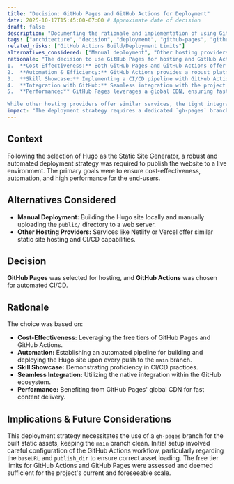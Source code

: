 ```yaml
---
title: "Decision: GitHub Pages and GitHub Actions for Deployment"
date: 2025-10-17T15:45:00-07:00 # Approximate date of decision
draft: false
description: "Documenting the rationale and implementation of using GitHub Pages for hosting and GitHub Actions for automated CI/CD for the Quality Share website."
tags: ["architecture", "decision", "deployment", "github-pages", "github-actions", "ci-cd"]
related_risks: ["GitHub Actions Build/Deployment Limits"]
alternatives_considered: ["Manual deployment", "Other hosting providers (e.g., Netlify, Vercel)"]
rationale: "The decision to use GitHub Pages for hosting and GitHub Actions for Continuous Integration/Continuous Deployment (CI/CD) was driven by several key factors:
1.  **Cost-Effectiveness:** Both GitHub Pages and GitHub Actions offer generous free tiers, making them ideal for a personal project with minimal budget constraints.
2.  **Automation & Efficiency:** GitHub Actions provides a robust platform for automating the build and deployment process of the Hugo site, ensuring that every push to the main branch automatically updates the live website. This reduces manual effort and potential for errors.
3.  **Skill Showcase:** Implementing a CI/CD pipeline with GitHub Actions demonstrates proficiency in modern DevOps practices, which is valuable for showcasing technical skills.
4.  **Integration with GitHub:** Seamless integration with the project's source code repository on GitHub simplifies management and workflow.
5.  **Performance:** GitHub Pages leverages a global CDN, ensuring fast content delivery to users worldwide.

While other hosting providers offer similar services, the tight integration with GitHub and the cost-effectiveness made this the optimal choice for the project's current stage."
impact: "The deployment strategy requires a dedicated `gh-pages` branch to separate the source code from the built static assets, maintaining a clean repository history. The initial setup involved troubleshooting `baseURL` configurations and `publish_dir` settings within the GitHub Actions workflow. Potential risks related to GitHub Actions build minutes and GitHub Pages bandwidth limits were assessed as low for the current project scope."
---
```


## Context

Following the selection of Hugo as the Static Site Generator, a robust and automated deployment strategy was required to publish the website to a live environment. The primary goals were to ensure cost-effectiveness, automation, and high performance for the end-users.

## Alternatives Considered

*   **Manual Deployment:** Building the Hugo site locally and manually uploading the `public/` directory to a web server.
*   **Other Hosting Providers:** Services like Netlify or Vercel offer similar static site hosting and CI/CD capabilities.

## Decision

**GitHub Pages** was selected for hosting, and **GitHub Actions** was chosen for automated CI/CD.

## Rationale

The choice was based on:

*   **Cost-Effectiveness:** Leveraging the free tiers of GitHub Pages and GitHub Actions.
*   **Automation:** Establishing an automated pipeline for building and deploying the Hugo site upon every push to the `main` branch.
*   **Skill Showcase:** Demonstrating proficiency in CI/CD practices.
*   **Seamless Integration:** Utilizing the native integration within the GitHub ecosystem.
*   **Performance:** Benefiting from GitHub Pages' global CDN for fast content delivery.

## Implications & Future Considerations

This deployment strategy necessitates the use of a `gh-pages` branch for the built static assets, keeping the `main` branch clean. Initial setup involved careful configuration of the GitHub Actions workflow, particularly regarding the `baseURL` and `publish_dir` to ensure correct asset loading. The free tier limits for GitHub Actions and GitHub Pages were assessed and deemed sufficient for the project's current and foreseeable scale.
